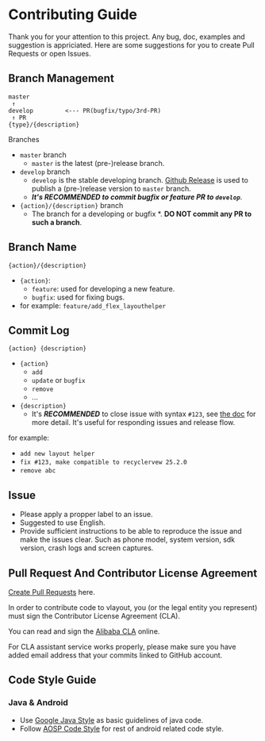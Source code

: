 # Contributing Guide

Thank you for your attention to this project. Any bug, doc, examples and suggestion is appriciated. Here are some suggestions for you to create Pull Requests or open Issues.

## Branch Management

```
master
 ↑
develop         <--- PR(bugfix/typo/3rd-PR)
 ↑ PR
{type}/{description}
```  
Branches

* `master` branch
    * `master` is the latest (pre-)release branch.
* `develop` branch
    * `develop` is the stable developing branch. [Github Release](https://help.github.com/articles/creating-releases/) is used to publish a (pre-)release version to `master` branch.
    * ***It's RECOMMENDED to commit bugfix or feature PR to `develop`***.
* `{action}/{description}` branch
    * The branch for a developing or bugfix
    *. **DO NOT commit any PR to such a branch**.

## Branch Name

```
{action}/{description}
```

* `{action}`:
	* `feature`: used for developing a new feature.
	* `bugfix`: used for fixing bugs.
* for example: `feature/add_flex_layouthelper`

## Commit Log


```
{action} {description}
```

* `{action}`
    * `add`
    * `update` or `bugfix`
    * `remove`
    * ...
* `{description}`
    * It's ***RECOMMENDED*** to close issue with syntax `#123`, see [the doc](https://help.github.com/articles/closing-issues-via-commit-messages/) for more detail. It's useful for responding issues and release flow.

for example:

* `add new layout helper`
* `fix #123, make compatible to recyclervew 25.2.0`
* `remove abc`

## Issue

* Please apply a propper label to an issue.
* Suggested to use English.
* Provide sufficient instructions to be able to reproduce the issue and make the issues clear. Such as phone model, system version, sdk version, crash logs and screen captures. 

## Pull Request And Contributor License Agreement


[Create Pull Requests](https://github.com/alibaba/Tangram-Android/compare) here.

In order to contribute code to vlayout, you (or the legal entity you represent) must sign the Contributor License Agreement (CLA).

You can read and sign the [Alibaba CLA](https://cla-assistant.io/alibaba/Tangram-Android) online.

For CLA assistant service works properly, please make sure you have added email address that your commits linked to GitHub account.

## Code Style Guide

### Java & Android 

* Use [Google Java Style](https://google.github.io/styleguide/javaguide.html) as basic guidelines of java code.
* Follow [AOSP Code Style](https://source.android.com/source/code-style.html) for rest of android related code style.
